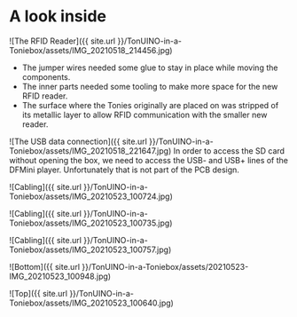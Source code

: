 # A look inside

![The RFID Reader]({{ site.url }}/TonUINO-in-a-Toniebox/assets/IMG_20210518_214456.jpg)
- The jumper wires needed some glue to stay in place while moving the components.
- The inner parts needed some tooling to make more space for the new RFID reader.
- The surface where the Tonies originally are placed on was stripped of its metallic layer to allow RFID communication with the smaller new reader.

![The USB data connection]({{ site.url }}/TonUINO-in-a-Toniebox/assets/IMG_20210518_221647.jpg)
In order to access the SD card without opening the box, we need to access the USB- and USB+ lines of the DFMini player. Unfortunately that is not part of the PCB design.

![Cabling]({{ site.url }}/TonUINO-in-a-Toniebox/assets/IMG_20210523_100724.jpg)

![Cabling]({{ site.url }}/TonUINO-in-a-Toniebox/assets/IMG_20210523_100735.jpg)

![Cabling]({{ site.url }}/TonUINO-in-a-Toniebox/assets/IMG_20210523_100757.jpg)


![Bottom]({{ site.url }}/TonUINO-in-a-Toniebox/assets/20210523-IMG_20210523_100948.jpg)

![Top]({{ site.url }}/TonUINO-in-a-Toniebox/assets/IMG_20210523_100640.jpg)
